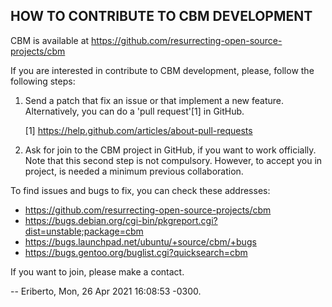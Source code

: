 ## HOW TO CONTRIBUTE TO CBM DEVELOPMENT

CBM is available at https://github.com/resurrecting-open-source-projects/cbm

If you are interested in contribute to CBM development, please, follow
the following steps:

1. Send a patch that fix an issue or that implement a new feature.
   Alternatively, you can do a 'pull request'[1] in GitHub.

   [1] https://help.github.com/articles/about-pull-requests

2. Ask for join to the CBM project in GitHub, if you want to work
   officially. Note that this second step is not compulsory. However,
   to accept you in project, is needed a minimum previous collaboration.


To find issues and bugs to fix, you can check these addresses:

   - https://github.com/resurrecting-open-source-projects/cbm
   - https://bugs.debian.org/cgi-bin/pkgreport.cgi?dist=unstable;package=cbm
   - https://bugs.launchpad.net/ubuntu/+source/cbm/+bugs
   - https://bugs.gentoo.org/buglist.cgi?quicksearch=cbm

If you want to join, please make a contact.

  -- Eriberto, Mon, 26 Apr 2021 16:08:53 -0300.

